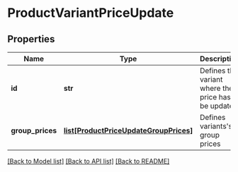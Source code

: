 # ProductVariantPriceUpdate

## Properties
Name | Type | Description | Notes
------------ | ------------- | ------------- | -------------
**id** | **str** | Defines the variant where the price has to be updated | [optional] 
**group_prices** | [**list[ProductPriceUpdateGroupPrices]**](ProductPriceUpdateGroupPrices.md) | Defines variants&#39;s group prices | [optional] 

[[Back to Model list]](../README.md#documentation-for-models) [[Back to API list]](../README.md#documentation-for-api-endpoints) [[Back to README]](../README.md)


